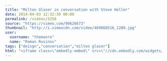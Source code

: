 ```yaml
---
title: "Milton Glaser in conversation with Steve Heller"
date: 2014-04-03 12:32:39 00:00
permalink: /videos/2258
source: "https://vimeo.com/90626673"
thumbnail: "http://i.vimeocdn.com/video/469868516_1280.jpg"
user:
  username: "themanro"
  name: "Roman Rusinov"
tags: ["deisgn","conversation","milton glaser"]
html: "<iframe class=\"embedly-embed\" src=\"//cdn.embedly.com/widgets/media.html?src=http%3A%2F%2Fplayer.vimeo.com%2Fvideo%2F90626673&wmode=transparent&src_secure=1&url=http%3A%2F%2Fvimeo.com%2F90626673&image=http%3A%2F%2Fi.vimeocdn.com%2Fvideo%2F469868516_1280.jpg&key=daaebf4d9cdd46779200162d0ca86e20&type=text%2Fhtml&schema=vimeo\" width=\"1280\" height=\"720\" scrolling=\"no\" frameborder=\"0\" allowfullscreen></iframe>"
---
```


